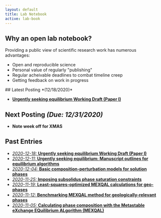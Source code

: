 ```yaml
---
layout: default
title: Lab Notebook
active: lab-book
---
```


## Why an open lab notebook?
Providing a public view of scientific research work has numerous advantages:
* Open and reproducible science
* Personal value of regularly "publishing"
* Regular acheivable deadlines to combat timeline creep
* Getting feedback on work in progress

<div class="box" markdown="1">
## Latest Posting *(12/18/2020)*

* [**Urgently seeking equilibrium Working Draft (Paper I)**](lab-book/2020-12-18-equilibrium-paper-draft.html)

## Next Posting *(Due: 12/31/2020)*
* **Note week off for XMAS**

<!-- (lab-book/2020-12-03-optimized-geo-phase-affinities.html) -->
</div>

## Past Entries
* [*2020-12-18:* **Urgently seeking equilibrium Working Draft (Paper I)**](lab-book/2020-12-18-equilibrium-paper-draft.html)
* [*2020-12-11:* **Urgently seeking equilibrium: Manuscript outlines for equilibrium algorithms**](lab-book/2020-12-11-equilibrium-paper-outlines.html)
* [*2020-12-04:* **Basic composition-perturbation models for solution phases**](lab-book/2020-12-04-basic-solution-perturbation-models.html)
* [*2020-11-25:* **Imposing subsolidus phase saturation constraints**](lab-book/2020-11-25-subsolidus-saturation-constraints.html)
* [*2020-11-19:* **Least-squares-optimized MEXQAL calculations for geo-phases**](lab-book/2020-11-19-MEXQAL-rapid-geo-benchmark.html)
* [*2020-11-12:* **Benchmarking MEXQAL method for geologically-relevant phases**](lab-book/2020-11-12-MEXQAL-geo-application.html)
* [*2020-11-05:* **Calculating phase composition with the Metastable eXchange EQuilibrium ALgorithm (MEXQAL)**](lab-book/2020-11-05-MEXQAL.html)
